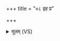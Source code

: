 +++
title = "०८ इह प्र"

+++
<details><summary>मूलम् (VS)</summary>

इ॒ह प्र ब्रू॑हि यत॒मः सो अ॑ग्ने यातु॒धानो॒ य इ॒दं कृ॑णोति। तमा र॑भस्व स॒मिधा॑ यविष्ठ नृ॒चक्ष॑स॒श्चक्षु॑षे रन्धयैनम् ॥
</details>